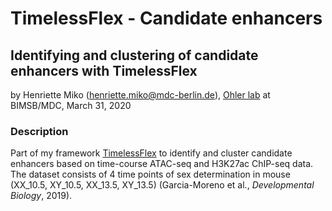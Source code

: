 # TimelessFlex - Candidate enhancers
## Identifying and clustering of candidate enhancers with TimelessFlex

by Henriette Miko (henriette.miko@mdc-berlin.de), [Ohler lab](
https://github.com/ohlerlab) at BIMSB/MDC, March 31, 2020

### Description

Part of my framework [TimelessFlex](https://github.com/henriettemiko/TimelessFlex) to identify and cluster candidate enhancers based on time-course ATAC-seq and H3K27ac ChIP-seq data. The dataset consists of 4 time points of sex determination in mouse (XX_10.5, XY_10.5, XX_13.5, XY_13.5) (Garcia-Moreno et al., *Developmental Biology*, 2019).
